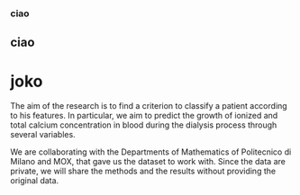 ### ciao
## ciao
# joko
The aim of the research is to find a criterion to classify a patient according to his features. 
In particular, we aim to predict the growth of ionized and total calcium concentration in blood 
during the dialysis process through several variables. 

We are collaborating with the Departments of Mathematics of Politecnico di Milano and MOX, 
that gave us the dataset to work with. 
Since the data are private, we will share the methods and the results without providing the original data.
